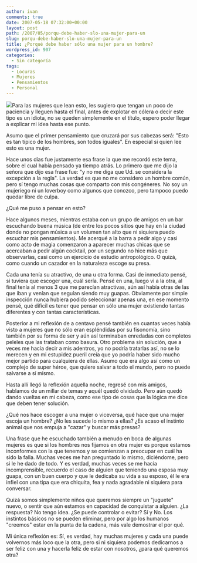 ```yaml
---
author: ivan
comments: true
date: 2007-05-18 07:32:00+00:00
layout: post
path: /2007/05/porqu-debe-haber-slo-una-mujer-para-un
slug: porqu-debe-haber-slo-una-mujer-para-un
title: ¿Porqué debe haber sólo una mujer para un hombre?
wordpress_id: 907
categories:
  - Sin categoría
tags:
  - Locuras
  - Mujeres
  - Pensamientos
  - Personal
---
```


![](http://ivan.campananaranjo.com/wp-content/uploads/2007/05/women.gif)Para las mujeres que lean esto, les sugiero que tengan un poco de paciencia y lleguen hasta el final, antes de explotar en cólera o decir este tipo es un idiota, no se queden simplemente en el título, espero poder llegar a explicar mi idea hasta ese punto.

Asumo que el primer pensamiento que cruzará por sus cabezas será: "Esto es tan típico de los hombres, son todos iguales". En especial si quien lee esto es una mujer.

Hace unos días fue justamente esa frase la que me recordó este tema, sobre el cual había pensado ya tiempo atrás. Lo primero que me dijo la señora que dijo esa frase fue: "y no me diga que Ud. se considera la excepción a la regla". La verdad es que no me considero un hombre común, pero sí tengo muchas cosas que comparto con mis congéneres. No soy un mujeriego ni un loverboy como algunos que conozco, pero tampoco puedo quedar libre de culpa.

¿Qué me puso a pensar en esto?

Hace algunos meses, mientras estaba con un grupo de amigos en un bar escuchando buena música (de entre los pocos sitios que hay en la ciudad donde no pongan música a un volumen tan alto que ni siquiera puedo escuchar mis pensamientos). Me acerqué a la barra a pedir algo y casi como acto de magia comenzaron a aparecer muchas chicas que se acercaban a pedir algún cocktail, por un segundo no hice más que observarlas, casi como un ejercicio de estudio antropológico. O quizá, como cuando un cazador en la naturaleza escoge su presa.

Cada una tenía su atractivo, de una u otra forma. Casi de inmediato pensé, si tuviera que escoger una, cuál sería. Pensé en una, luego vi a la otra, al final tenía al menos 3 que me parecían atractivas, aún así había otras de las que iban y venían que seguían siendo muy guapas. Obviamente por simple inspección nunca hubiera podido seleccionar apenas una, en ese momento pensé, qué difícil es tener que pensar en sólo una mujer existiendo tantas diferentes y con tantas características.

Posterior a mi reflexión de a centavo pensé también en cuantas veces había visto a mujeres que no sólo eran espléndidas por su fisonomía, sino también por su forma de ser y aún así terminaban enredadas con completos peleles que las trataban como basura. Otro problema sin solución, que a veces me hacía decir a mis adentros, yo no podría tratarlas así, no se lo merecen y en mi estupidez pueril creía que yo podría haber sido mucho mejor partido para cualquiera de ellas. Asumo que era algo así como un complejo de super héroe, que quiere salvar a todo el mundo, pero no puede salvarse a sí mismo.

Hasta allí llegó la reflexión aquella noche, regresé con mis amigos, hablamos de un millar de temas y aquél quedó olvidado. Pero aún quedó dando vueltas en mi cabeza, como ese tipo de cosas que la lógica me dice que deben tener solución.

¿Qué nos hace escoger a una mujer o viceversa, qué hace que una mujer escoja un hombre? ¿No les sucede lo mismo a ellas? ¿Es acaso el instinto animal que nos empuja a "cazar" y buscar más presas?

Una frase que he escuchado también a menudo en boca de algunas mujeres es que si los hombres nos fijamos en otra mujer es porque estamos inconformes con la que tenemos y se comienzan a preocupar en cuál ha sido la falla. Muchas veces me han preguntado lo mismo, diciéndome, pero si le he dado de todo. Y es verdad, muchas veces se me hacía incomprensible, recuerdo el caso de alguien que teniendo una esposa muy guapa, con un buen cuerpo y que le dedicaba su vida a su esposo, él le era infiel con una tipa que era chiquita, fea y nada agradable ni siquiera para conversar.

Quizá somos simplemente niños que queremos siempre un "juguete" nuevo, o sentir que aún estamos en capacidad de conquistar a alguien. ¿La respuesta? No tengo idea. ¿Se puede controlar o evitar? Sí y No. Los instintos básicos no se pueden eliminar, pero por algo los humanos "creemos" estar en la punta de la cadena, más vale demostrar el por qué.

Mi única reflexión es: Sí, es verdad, hay muchas mujeres y cada una puede volvernos más loco que la otra, pero si ni siquiera podemos dedicarnos a ser feliz con una y hacerla feliz de estar con nosotros, ¿para qué queremos otra?

